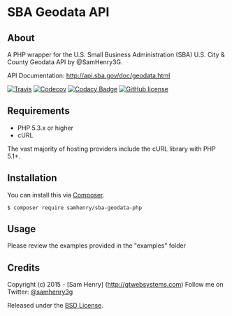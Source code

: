 # SBA Geodata API

## About

A PHP wrapper for the U.S. Small Business Administration (SBA) U.S. City & County Geodata API by @SamHenry3G.

API Documentation: http://api.sba.gov/doc/geodata.html

[![Travis](https://img.shields.io/travis/samhenry/sba-geodata-php.svg?style=plastic)]() [![Codecov](https://img.shields.io/codecov/c/github/samhenry/sba-geodata-php.svg?style=plastic)]() [![Codacy Badge](https://api.codacy.com/project/badge/grade/c371e9d338ad4515b271b4fe81cd5053)](https://www.codacy.com/app/shenry/sba-geodata-php)  [![GitHub license](https://img.shields.io/github/license/samhenry/sba-geodata-php.svg?style=plastic)]()

## Requirements

- PHP 5.3.x or higher
- cURL

The vast majority of hosting providers include the cURL library with PHP 5.1+.

## Installation

You can install this via [Composer](https://getcomposer.org).

```
$ composer require samhenry/sba-geodata-php
```

## Usage

Please review the examples provided in the "examples" folder

## Credits

Copyright (c) 2015 - [Sam Henry] (http://gtwebsystems.com)
Follow me on Twitter: [@samhenry3g](https://twitter.com/intent/follow?screen_name=samhenry3g)

Released under the [BSD License](http://www.opensource.org/licenses/bsd-license.php).
